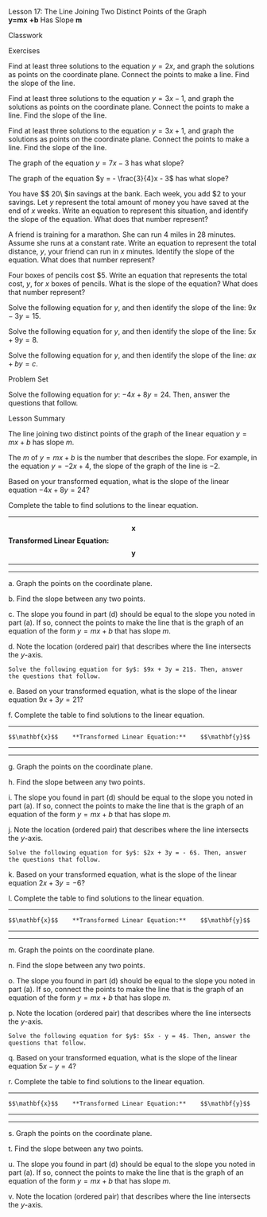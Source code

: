 Lesson 17: The Line Joining Two Distinct Points of the Graph\
$\mathbf{y}\mathbf{=}\mathbf{mx}\mathbf{\  +}\mathbf{b}$ Has Slope
$\mathbf{m}$

Classwork

Exercises

Find at least three solutions to the equation $y = 2x$, and graph the
solutions as points on the coordinate plane. Connect the points to make
a line. Find the slope of the line.

Find at least three solutions to the equation $y = 3x - 1$, and graph
the solutions as points on the coordinate plane. Connect the points to
make a line. Find the slope of the line.

Find at least three solutions to the equation $y = 3x + 1$, and graph
the solutions as points on the coordinate plane. Connect the points to
make a line. Find the slope of the line.

The graph of the equation $y = 7x - 3$ has what slope?

The graph of the equation $y = - \frac{3}{4}x - 3$ has what slope?

You have $\$ 20\ $in savings at the bank. Each week, you add $\$ 2$ to
your savings. Let $y$ represent the total amount of money you have saved
at the end of $x$ weeks. Write an equation to represent this situation,
and identify the slope of the equation. What does that number represent?

A friend is training for a marathon. She can run $4$ miles in$\ 28$
minutes. Assume she runs at a constant rate. Write an equation to
represent the total distance, $y$, your friend can run in $x$ minutes.
Identify the slope of the equation. What does that number represent?

Four boxes of pencils cost $\$ 5$. Write an equation that represents the
total cost, $y,$ for $x$ boxes of pencils. What is the slope of the
equation? What does that number represent?

Solve the following equation for $y$, and then identify the slope of the
line: $9x - 3y = 15$.

Solve the following equation for $y$, and then identify the slope of the
line: $5x + 9y = 8$.

Solve the following equation for $y$, and then identify the slope of the
line: $ax + by = c$.

Problem Set

Solve the following equation for $y$: $- 4x + 8y = 24$. Then, answer the
questions that follow.

Lesson Summary

The line joining two distinct points of the graph of the linear equation
$y = mx + b$ has slope $m.$

The $m$ of $y = mx + b$ is the number that describes the slope. For
example, in the equation $y = - 2x + 4$, the slope of the graph of the
line is $- 2$.

Based on your transformed equation, what is the slope of the linear
equation $- 4x + 8y = 24$?

Complete the table to find solutions to the linear equation.

  ------------------------------------------------------------------------
  $$\mathbf{x}$$     **Transformed Linear Equation:**   $$\mathbf{y}$$
  ------------------ ---------------------------------- ------------------
                                                        

                                                        

                                                        

                                                        
  ------------------------------------------------------------------------

a.  Graph the points on the coordinate plane.

b.  Find the slope between any two points.

c.  The slope you found in part (d) should be equal to the slope you
    noted in part (a). If so, connect the points to make the line that
    is the graph of an equation of the form $y = mx + b$ that has slope
    $m$.

d.  Note the location (ordered pair) that describes where the line
    intersects the $y$-axis.

    Solve the following equation for $y$: $9x + 3y = 21$. Then, answer
    the questions that follow.

e.  Based on your transformed equation, what is the slope of the linear
    equation $9x + 3y = 21$?

f.  Complete the table to find solutions to the linear equation.

  ------------------------------------------------------------------------
    $$\mathbf{x}$$    **Transformed Linear Equation:**    $$\mathbf{y}$$
  ------------------ ---------------------------------- ------------------
                                                        

                                                        

                                                        

                                                        
  ------------------------------------------------------------------------

g.  Graph the points on the coordinate plane.

h.  Find the slope between any two points.

i.  The slope you found in part (d) should be equal to the slope you
    noted in part (a). If so, connect the points to make the line that
    is the graph of an equation of the form $y = mx + b$ that has slope
    $m$.

j.  Note the location (ordered pair) that describes where the line
    intersects the $y$-axis.

    Solve the following equation for $y$: $2x + 3y = - 6$. Then, answer
    the questions that follow.

k.  Based on your transformed equation, what is the slope of the linear
    equation $2x + 3y = - 6$?

l.  Complete the table to find solutions to the linear equation.

  ------------------------------------------------------------------------
    $$\mathbf{x}$$    **Transformed Linear Equation:**    $$\mathbf{y}$$
  ------------------ ---------------------------------- ------------------
                                                        

                                                        

                                                        

                                                        
  ------------------------------------------------------------------------

m.  Graph the points on the coordinate plane.

n.  Find the slope between any two points.

o.  The slope you found in part (d) should be equal to the slope you
    noted in part (a). If so, connect the points to make the line that
    is the graph of an equation of the form $y = mx + b$ that has slope
    $m$.

p.  Note the location (ordered pair) that describes where the line
    intersects the $y$-axis.

    Solve the following equation for $y$: $5x - y = 4$. Then, answer the
    questions that follow.

q.  Based on your transformed equation, what is the slope of the linear
    equation $5x - y = 4$?

r.  Complete the table to find solutions to the linear equation.

  ------------------------------------------------------------------------
    $$\mathbf{x}$$    **Transformed Linear Equation:**    $$\mathbf{y}$$
  ------------------ ---------------------------------- ------------------
                                                        

                                                        

                                                        

                                                        
  ------------------------------------------------------------------------

s.  Graph the points on the coordinate plane.

t.  Find the slope between any two points.

u.  The slope you found in part (d) should be equal to the slope you
    noted in part (a). If so, connect the points to make the line that
    is the graph of an equation of the form $y = mx + b$ that has slope
    $m$.

v.  Note the location (ordered pair) that describes where the line
    intersects the $y$-axis.
